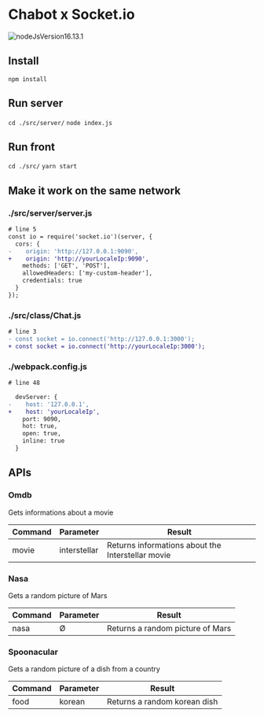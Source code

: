# Chabot x Socket.io

![nodeJsVersion16.13.1](https://img.shields.io/badge/NodeJS-v.16.13.1-blue)

## Install

`npm install`

## Run server

`cd ./src/server/`
`node index.js`

## Run front

`cd ./src/`
`yarn start`

## Make it work on the same network

### ./src/server/server.js

```diff
# line 5
const io = require('socket.io')(server, {
  cors: {
-    origin: 'http://127.0.0.1:9090',
+    origin: 'http://yourLocaleIp:9090',
    methods: ['GET', 'POST'],
    allowedHeaders: ['my-custom-header'],
    credentials: true
  }
});
```

### ./src/class/Chat.js

```diff
# line 3
- const socket = io.connect('http://127.0.0.1:3000');
+ const socket = io.connect('http://yourLocaleIp:3000');
```

### ./webpack.config.js

```diff
# line 48

  devServer: {
-    host: '127.0.0.1',
+    host: 'yourLocaleIp',
    port: 9090,
    hot: true,
    open: true,
    inline: true
  }
```

## APIs

### Omdb

Gets informations about a movie

| Command | Parameter | Result |
| ------- | --------- | ------ |
| movie | interstellar | Returns informations about the Interstellar movie |

### Nasa

Gets a random picture of Mars

| Command | Parameter | Result |
| ------- | --------- | ------ |
| nasa | Ø | Returns a random picture of Mars |

### Spoonacular

Gets a random picture of a dish from a country

| Command | Parameter | Result |
| ------- | --------- | ------ |
| food | korean | Returns a random korean dish |
